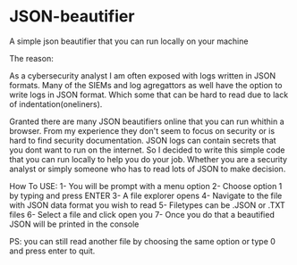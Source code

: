 # JSON-beautifier
A simple json beautifier that you can run locally on your machine

The reason:

As a cybersecurity analyst I am often exposed with logs written in JSON formats. 
Many of the SIEMs and log agregattors as well have the option to write logs in JSON format.
Which some that can be hard to read due to lack of indentation(oneliners).

Granted there are many JSON beautifiers online that you can run whithin a browser.
From my experience they don't seem to focus on security or is hard to find security documentation.
JSON logs can contain secrets that you dont want to run on the internet.
So I decided to write this simple code that you can run locally to help you do your job.
Whether you are a security analyst or simply someone who has to read lots of JSON to  make decision.

How To USE:
1- You will be prompt with a menu option
2- Choose option 1 by typing and press ENTER
3- A file explorer opens
4- Navigate to the file with JSON data format you wish to read
5- Filetypes can be .JSON or .TXT files
6- Select a file and click open you 
7- Once you do that a beautified JSON will be printed in the console

PS: you can still read another file by choosing the same option or type 0 and press enter to quit.
